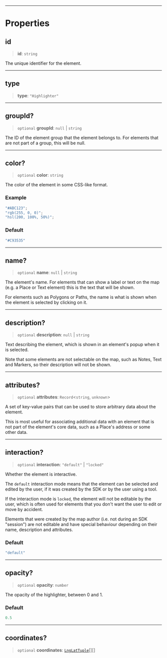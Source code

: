 ***

# Properties

## id

> **id**: `string`

The unique identifier for the element.

***

## type

> **type**: `"Highlighter"`

***

## groupId?

> `optional` **groupId**: `null` | `string`

The ID of the element group that the element belongs to.
For elements that are not part of a group, this will be null.

***

## color?

> `optional` **color**: `string`

The color of the element in some CSS-like format.

### Example

```typescript
"#ABC123";
"rgb(255, 0, 0)";
"hsl(200, 100%, 50%)";
```

### Default

```ts
"#C93535"
```

***

## name?

> `optional` **name**: `null` | `string`

The element's name. For elements that can show a label or text on
the map (e.g. a Place or Text element) this is the text that will be shown.

For elements such as Polygons or Paths, the name is what is shown when
the element is selected by clicking on it.

***

## description?

> `optional` **description**: `null` | `string`

Text describing the element, which is shown in an element's popup when it
is selected.

Note that some elements are not selectable on the map, such as Notes, Text
and Markers, so their description will not be shown.

***

## attributes?

> `optional` **attributes**: `Record`\<`string`, `unknown`>

A set of key-value pairs that can be used to store arbitrary data about the element.

This is most useful for associating additional data with an element that is not
part of the element's core data, such as a Place's address or some other
data.

***

## interaction?

> `optional` **interaction**: `"default"` | `"locked"`

Whether the element is interactive.

The `default` interaction mode means that the element can be selected and edited by
the user, if it was created by the SDK or by the user using a tool.

If the interaction mode is `locked`, the element will not be editable by the user,
which is often used for elements that you don't want the user to edit or move by
accident.

Elements that were created by the map author (i.e. not during an SDK "session") are
not editable and have special behaviour depending on their name, description and
attributes.

### Default

```ts
"default"
```

***

## opacity?

> `optional` **opacity**: `number`

The opacity of the highlighter, between 0 and 1.

### Default

```ts
0.5
```

***

## coordinates?

> `optional` **coordinates**: [`LngLatTuple`](../Shared/LngLatTuple.md)\[]\[]
